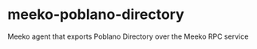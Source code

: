 meeko-poblano-directory
=======================

Meeko agent that exports Poblano Directory over the Meeko RPC service
